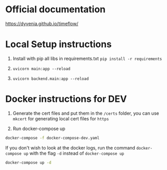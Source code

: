 # Official documentation
<a href="https://dyvenia.github.io/timeflow/" target="_blank">https://dyvenia.github.io/timeflow/</a>

# Local Setup instructions

1) Install with pip all libs in requirements.txt `pip install -r requirements`

2) `uvicorn main:app --reload`

3) `uvicorn backend.main:app --reload`

# Docker instructions for DEV 

1) Generate the cert files and put them in the `/certs` folder, you can use `mkcert` for generating local cert files for `https`

2) Run docker-compose up

```bash
docker-compose -f docker-compose-dev.yaml
```

If you don't wish to look at the docker logs, run the command `docker-compose up` with the flag `-d` instead of `docker-compose up`

```bash
docker-compose up -d
```